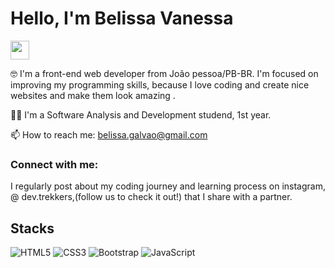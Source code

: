 
<h1> Hello, I'm Belissa Vanessa  </h1>
<img src="https://media.giphy.com/media/hvRJCLFzcasrR4ia7z/giphy.gif" width="30">
 
🤓 I'm a front-end web developer from João pessoa/PB-BR. I'm focused on improving my programming skills, because I love coding  and create  nice websites and make them look amazing .
   
👨‍💻 I'm a Software Analysis and Development studend, 1st year.

📫 How to reach me: belissa.galvao@gmail.com
<h3>Connect with me:</h3>
I regularly post about my coding journey and learning process on instagram, @ dev.trekkers,(follow us to check it out!) that I share with a partner.

## Stacks
![HTML5](https://img.shields.io/badge/-HTML5-232323?style=flat&labelColor=E34F26&logo=html5&logoColor=ffffff)
![CSS3](https://img.shields.io/badge/-CSS3-232323?style=flat&labelColor=1572B6&logo=css3&logoColor=ffffff)
![Bootstrap](https://img.shields.io/badge/-Bootstrap-232323?style=flat&labelColor=7952B3&logo=bootstrap&logoColor=ffffff)
![JavaScript](https://img.shields.io/badge/-JavaScript-232323?style=flat&labelColor=000000&logo=javascript&logoColor=F7DF1E)



